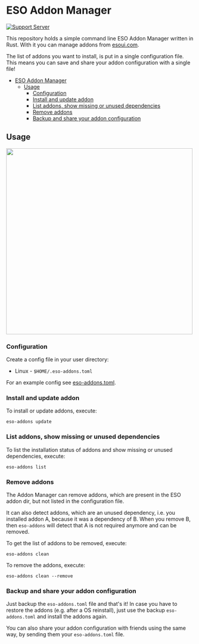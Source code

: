 # ESO Addon Manager

[![Support Server](https://img.shields.io/discord/788487566310899722.svg?label=Discord&logo=Discord&colorB=7289da&style=for-the-badge)](https://discord.gg/B3ZGrcne)

This repository holds a simple command line ESO Addon Manager written in Rust. With it you can manage addons from [esoui.com](https://www.esoui.com/).

The list of addons you want to install, is put in a single configuration file. This means you can save and share your addon configuration with a single file!

- [ESO Addon Manager](#eso-addon-manager)
  - [Usage](#usage)
    - [Configuration](#configuration)
    - [Install and update addon](#install-and-update-addon)
    - [List addons, show missing or unused dependencies](#list-addons-show-missing-or-unused-dependencies)
    - [Remove addons](#remove-addons)
    - [Backup and share your addon configuration](#backup-and-share-your-addon-configuration)

## Usage

<a href="https://asciinema.org/a/381564" target="_blank"><img height="500px" src="https://asciinema.org/a/381564.svg" /></a>


### Configuration

Create a config file in your user directory:
- Linux - `$HOME/.eso-addons.toml`

For an example config see [eso-addons.toml](./eso-addons.toml).

### Install and update addon

To install or update addons, execute:
```
eso-addons update
```

### List addons, show missing or unused dependencies

To list the installation status of addons and show missing or unused dependencies, execute:
```
eso-addons list
```

### Remove addons

The Addon Manager can remove addons, which are present in the ESO addon dir, but not listed in the configuration file.

It can also detect addons, which are an unused dependency, i.e. you installed addon A, because it was a dependency of B. When you remove B, then `eso-addons` will detect that A is not required anymore and can be removed.

To get the list of addons to be removed, execute:
```
eso-addons clean
```

To remove the addons, execute:
```
eso-addons clean --remove
```

### Backup and share your addon configuration

Just backup the `eso-addons.toml` file and that's it! In case you have to restore the addons (e.g. after a OS reinstall), just use the backup `eso-addons.toml` and install the addons again.

You can also share your addon configuration with friends using the same way, by sending them your `eso-addons.toml` file.
